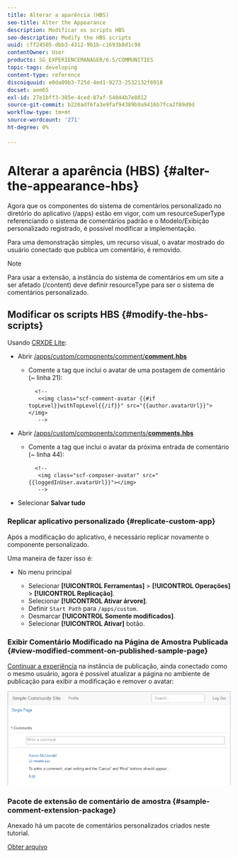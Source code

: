 ```yaml
---
title: Alterar a aparência (HBS)
seo-title: Alter the Appearance
description: Modificar os scripts HBS
seo-description: Modify the HBS scripts
uuid: cff24505-dbb3-4312-9b1b-c1693b8d1c98
contentOwner: User
products: SG_EXPERIENCEMANAGER/6.5/COMMUNITIES
topic-tags: developing
content-type: reference
discoiquuid: e0da09b3-725d-4ed1-9273-2532132f6918
docset: aem65
exl-id: 27e1bff3-385e-4ced-87af-54044b7e8812
source-git-commit: b220adf6fa3e9faf94389b9a9416b7fca2f89d9d
workflow-type: tm+mt
source-wordcount: '271'
ht-degree: 0%

---
```


# Alterar a aparência (HBS) {#alter-the-appearance-hbs}

Agora que os componentes do sistema de comentários personalizado no diretório do aplicativo (/apps) estão em vigor, com um resourceSuperType referenciando o sistema de comentários padrão e o Modelo/Exibição personalizado registrado, é possível modificar a implementação.

Para uma demonstração simples, um recurso visual, o avatar mostrado do usuário conectado que publica um comentário, é removido.

>[!NOTE]
>
>Para usar a extensão, a instância do sistema de comentários em um site a ser afetado (/content) deve definir resourceType para ser o sistema de comentários personalizado.

## Modificar os scripts HBS {#modify-the-hbs-scripts}

Usando [CRXDE Lite](/help/sites-developing/developing-with-crxde-lite.md):

* Abrir [/apps/custom/components/comment/**comment.hbs**](https://localhost:4502/crx/de/index.jsp#/apps/custom/components/comments/comment/comment.hbs)

   * Comente a tag que inclui o avatar de uma postagem de comentário (~ linha 21):

      ```
        <!--
         <<img class="scf-comment-avatar {{#if topLevel}}withTopLevel{{/if}}" src="{{author.avatarUrl}}"></img>
         -->
      ```

* Abrir [/apps/custom/components/comments/**comments.hbs**](https://localhost:4502/crx/de/index.jsp#/apps/custom/components/comments/comments.hbs)

   * Comente a tag que inclui o avatar da próxima entrada de comentário (~ linha 44):

      ```
        <!--
         <img class="scf-composer-avatar" src="{{loggedInUser.avatarUrl}}"></img>
         -->
      ```

* Selecionar **Salvar tudo**

### Replicar aplicativo personalizado {#replicate-custom-app}

Após a modificação do aplicativo, é necessário replicar novamente o componente personalizado.

Uma maneira de fazer isso é:

* No menu principal

   * Selecionar **[!UICONTROL Ferramentas]** > **[!UICONTROL Operações]** > **[!UICONTROL Replicação]**.
   * Selecionar **[!UICONTROL Ativar árvore]**.
   * Definir `Start Path` para `/apps/custom`.
   * Desmarcar **[!UICONTROL Somente modificados]**.
   * Selecionar **[!UICONTROL Ativar]** botão.

### Exibir Comentário Modificado na Página de Amostra Publicada {#view-modified-comment-on-published-sample-page}

[Continuar a experiência](/help/communities/extend-sample-page.md#publish-sample-page) na instância de publicação, ainda conectado como o mesmo usuário, agora é possível atualizar a página no ambiente de publicação para exibir a modificação e remover o avatar:

![view-modified-content](assets/view-modified-content.png)

### Pacote de extensão de comentário de amostra {#sample-comment-extension-package}

Anexado há um pacote de comentários personalizados criados neste tutorial.

[Obter arquivo](assets/sample-comment-extension-6-1-fp3.zip)

